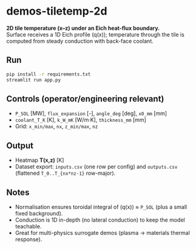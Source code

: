 # demos-tiletemp-2d

**2D tile temperature (x–z) under an Eich heat-flux boundary.**  
Surface receives a 1D Eich profile \(q(x)\); temperature through the tile is computed from steady conduction with back-face coolant.

## Run
```bash
pip install -r requirements.txt
streamlit run app.py
```

## Controls (operator/engineering relevant)
- `P_SOL` [MW], `flux_expansion` [-], `angle_deg` [deg], `x0_mm` [mm]
- `coolant_T_K` [K], `k_W_mK` [W/m·K], `thickness_mm` [mm]
- Grid: `x_min/max`, `nx`, `z_min/max`, `nz`

## Output
- Heatmap **T(x,z)** [K]
- Dataset export: `inputs.csv` (one row per config) and `outputs.csv` (flattened `T_0..T_{nx*nz-1}` row-major).

## Notes
- Normalisation ensures toroidal integral of \(q(x)\) ≈ `P_SOL` (plus a small fixed background).
- Conduction is 1D in-depth (no lateral conduction) to keep the model teachable.
- Great for multi-physics surrogate demos (plasma → materials thermal response).
